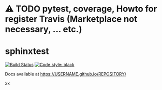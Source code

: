 # ⚠️ TODO pytest, coverage, Howto for register Travis (Marketplace not necessary, ... etc.)

# sphinxtest

[![Build Status](https://travis-ci.org/USERNAME/REPOSITORY.svg?branch=master)](https://travis-ci.org/USERNAME/REPOSITORY)
[![Code style: black](https://img.shields.io/badge/code%20style-black-000000.svg)](https://github.com/psf/black)

Docs available at https://USERNAME.github.io/REPOSITORY/

xx
